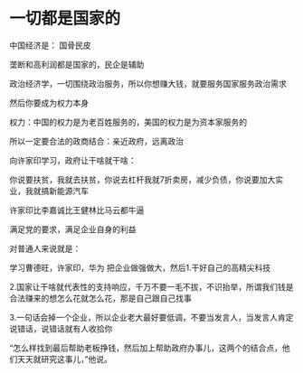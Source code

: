 # 一切都是国家的


<!--more-->

中国经济是： 国骨民皮

垄断和高利润都是国家的，民企是辅助

政治经济学，一切围绕政治服务，所以你想赚大钱，就要服务国家服务政治需求

然后你要成为权力本身

权力：中国的权力是为老百姓服务的，美国的权力是为资本家服务的

所以一定要合法的政商结合：亲近政府，远离政治

向许家印学习，政府让干啥就干啥：

你说要扶贫，我就去扶贫，你说去杠杆我就7折卖房，减少负债，你说要加大实业，我就搞新能源汽车

许家印比李嘉诚比王健林比马云都牛逼

满足党的要求，满足企业自身的利益

对普通人来说就是：

学习曹德旺，许家印，华为 把企业做强做大，然后1.干好自己的高精尖科技

2.国家让干啥就代表性的支持响应，千万不要一毛不拔，不识抬举，所谓我们钱是合法赚来的想怎么花就怎么花，那是自己跟自己找事

3.一句话会掉一个企业，所以企业老大最好要低调，不要当发言人，当发言人肯定说错话，说错话就有人收拾你



“怎么样找到最后帮助老板挣钱，然后加上帮助政府办事儿，这两个的结合点，他们天天就研究这事儿，”他说。

